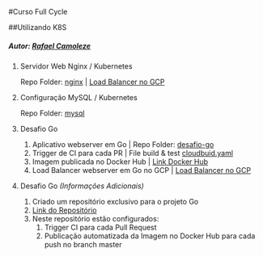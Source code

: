 
#Curso Full Cycle



##Utilizando K8S



##### Autor: [Rafael Camoleze](mailto:contato@rafaelcamoleze.com)

1. Servidor Web Nginx / Kubernetes

    Repo Folder: [nginx](nginx) | [Load Balancer no GCP](http://34.122.8.202/)
    
2. Configuração MySQL / Kubernetes

    Repo Folder: [mysql](mysql)
   
3. Desafio Go
   1. Aplicativo webserver em Go | Repo Folder: [desafio-go](desafio-go/src/desafio-go)
   2. Trigger de CI para cada PR | File build & test [cloudbuid.yaml](desafio-go/cloudbuild.yaml)
   3. Imagem publicada no Docker Hub | [Link Docker Hub](https://hub.docker.com/r/camolezerafael/desafio-go-webserver-greeting)
   4. Load Balancer webserver em Go no GCP | [Load Balancer no GCP](http://104.154.134.235/)

4. Desafio Go _(Informações Adicionais)_
    1. Criado um repositório exclusivo para o projeto Go
    2. [Link do Repositório](https://github.com/camolezerafael/k8s-desafio-go)
    3. Neste repositório estão configurados:
        1. Trigger CI para cada Pull Request
        2. Publicação automatizada da Imagem no Docker Hub para cada push no branch master
